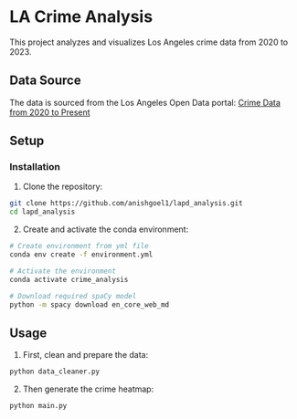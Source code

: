 # LA Crime Analysis

This project analyzes and visualizes Los Angeles crime data from 2020 to 2023.

## Data Source

The data is sourced from the Los Angeles Open Data portal:
[Crime Data from 2020 to Present](https://data.lacity.org/Public-Safety/Crime-Data-from-2020-to-Present/2nrs-mtv8/about_data)

## Setup

### Installation

1. Clone the repository:
```bash
git clone https://github.com/anishgoel1/lapd_analysis.git
cd lapd_analysis
```

2. Create and activate the conda environment:
```bash
# Create environment from yml file
conda env create -f environment.yml

# Activate the environment
conda activate crime_analysis

# Download required spaCy model
python -m spacy download en_core_web_md
```

## Usage

1. First, clean and prepare the data:
```bash
python data_cleaner.py
```

2. Then generate the crime heatmap:
```bash
python main.py
```